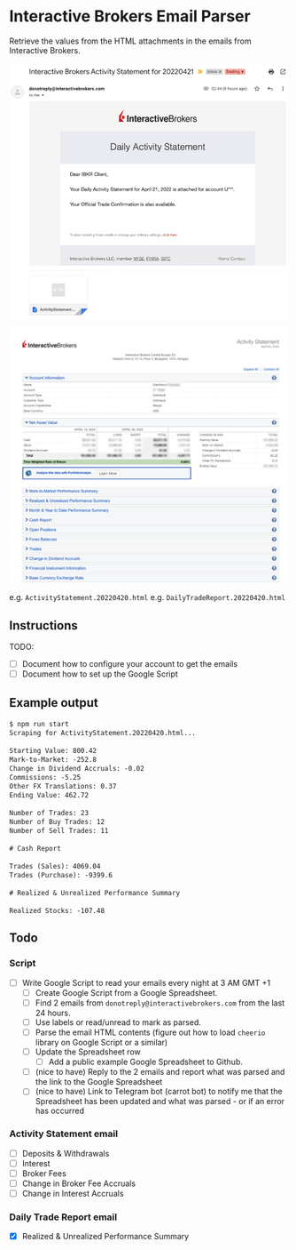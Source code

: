 # Interactive Brokers Email Parser

Retrieve the values from the HTML attachments in the emails from Interactive Brokers.

![image-20220422105135952](./img-email-ActivityStatement.png)

![img-email-html-attachment-ActivityStatement](./img-email-html-attachment-ActivityStatement.png)

e.g. `ActivityStatement.20220420.html`
e.g. `DailyTradeReport.20220420.html`

## Instructions

TODO:

- [ ] Document how to configure your account to get the emails
- [ ] Document how to set up the Google Script

## Example output

```text
$ npm run start
Scraping for ActivityStatement.20220420.html...

Starting Value: 800.42
Mark-to-Market: -252.8
Change in Dividend Accruals: -0.02
Commissions: -5.25
Other FX Translations: 0.37
Ending Value: 462.72

Number of Trades: 23
Number of Buy Trades: 12
Number of Sell Trades: 11

# Cash Report

Trades (Sales): 4069.04
Trades (Purchase): -9399.6

# Realized & Unrealized Performance Summary

Realized Stocks: -107.48
```

## Todo

### Script

- [ ] Write Google Script to read your emails every night at 3 AM GMT +1
  - [ ] Create Google Script from a Google Spreadsheet.
  - [ ] Find 2 emails from `donotreply@interactivebrokers.com` from the last 24 hours.
  - [ ] Use labels or read/unread to mark as parsed.
  - [ ] Parse the email HTML contents (figure out how to load `cheerio` library on Google Script or a similar)
  - [ ] Update the Spreadsheet row
    - [ ] Add a public example Google Spreadsheet to Github.
  - [ ] (nice to have) Reply to the 2 emails and report what was parsed and the link to the Google Spreadsheet
  - [ ] (nice to have) Link to Telegram bot (carrot bot) to notify me that the Spreadsheet has been updated and what was parsed - or if an error has occurred

### Activity Statement email

- [ ] Deposits & Withdrawals
- [ ] Interest
- [ ] Broker Fees
- [ ] Change in Broker Fee Accruals
- [ ] Change in Interest Accruals

### Daily Trade Report email

- [x] Realized & Unrealized Performance Summary
